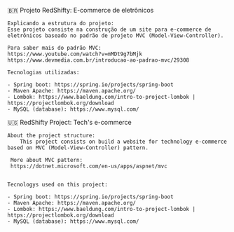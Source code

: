 🇧🇷 Projeto RedShifty: E-commerce de eletrônicos

    Explicando a estrutura do projeto:
    Esse projeto consiste na construção de um site para e-commerce de eletrônicos baseado no padrão de projeto MVC (Model-View-Controller).

    Para saber mais do padrão MVC:
    https://www.youtube.com/watch?v=mMDt9g7bMjk
    https://www.devmedia.com.br/introducao-ao-padrao-mvc/29308

    Tecnologias utilizadas:

    - Spring boot: https://spring.io/projects/spring-boot
    - Maven Apache: https://maven.apache.org/
    - Lombok: https://www.baeldung.com/intro-to-project-lombok | https://projectlombok.org/download
    - MySQL (database): https://www.mysql.com/
 
🇺🇸 RedShifty Project: Tech's e-commerce
    
    About the project structure:
        This project consists on build a website for technology e-commerce based on MVC (Model-View-Controller) pattern.
        
     More about MVC pattern:
     https://dotnet.microsoft.com/en-us/apps/aspnet/mvc
     
     
    Tecnologys used on this project:
   
    - Spring boot: https://spring.io/projects/spring-boot
    - Maven Apache: https://maven.apache.org/
    - Lombok: https://www.baeldung.com/intro-to-project-lombok | https://projectlombok.org/download
    - MySQL (database): https://www.mysql.com/
